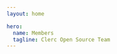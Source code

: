 ```yaml
---
layout: home

hero:
  name: Members
  tagline: Clerc Open Source Team
---
```


<script setup>
import { VPTeamMembers } from 'vitepress/theme'

const members = [
  {
    avatar: 'https://avatars.githubusercontent.com/u/58381667?v=4',
    name: 'Ray',
    title: 'Creator, Documentation',
    links: [
      { icon: 'github', link: 'https://github.com/so1ve' },
      { icon: 'twitter', link: 'https://twitter.com/so1v3' }
    ]
  },
  {
    avatar: 'https://avatars.githubusercontent.com/u/73536163?v=4',
    name: 'Shizuku',
    title: 'Documentation',
    links: [
      { icon: 'github', link: 'https://github.com/ifshizuku' },
      { icon: 'twitter', link: 'https://twitter.com/ifszk' }
    ]
  },
]
</script>

<VPTeamMembers :members="members" />
